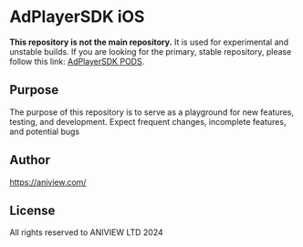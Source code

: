 # AdPlayerSDK iOS

**This repository is not the main repository.** It is used for experimental and unstable builds. If you are looking for the primary, stable repository, please follow this link: [AdPlayerSDK PODS](https://github.com/Aniview/ad-player-sdk-ios-pods).

## Purpose

The purpose of this repository is to serve as a playground for new features, testing, and development. Expect frequent changes, incomplete features, and potential bugs

## Author

https://aniview.com/

## License

All rights reserved to ANIVIEW LTD 2024
